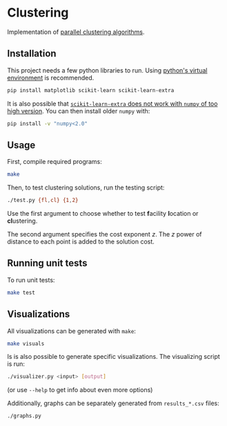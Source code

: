 # Clustering
Implementation of [parallel clustering algorithms](https://arxiv.org/pdf/2307.07848).

## Installation

This project needs a few python libraries to run. Using [python's virtual environment](https://docs.python.org/3/library/venv.html) is recommended.
```bash
pip install matplotlib scikit-learn scikit-learn-extra
```

It is also possible that [`scikit-learn-extra` does not work with `numpy` of too high version](https://github.com/scikit-learn-contrib/scikit-learn-extra/issues/178).
You can then install older `numpy` with:
```bash
pip install -v "numpy<2.0"
```

## Usage
First, compile required programs:

```bash
make
```

Then, to test clustering solutions, run the testing script: 
```bash
./test.py {fl,cl} {1,2}
```
Use the first argument to choose whether to test **f**acility **l**ocation or **cl**ustering.

The second argument specifies the cost exponent $z$.
The $z$ power of distance to each point is added to the solution cost.

## Running unit tests
To run unit tests:
```bash
make test
```

## Visualizations

All visualizations can be generated with `make`:
```bash
make visuals
```

Is is also possible to generate specific visualizations. The visualizing script is run:
```bash
./visualizer.py <input> [output]
```
(or use `--help` to get info about even more options)

Additionally, graphs can be separately generated from `results_*.csv` files:
```bash
./graphs.py
```
